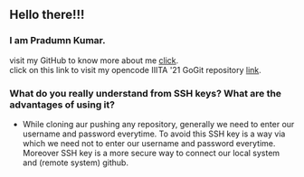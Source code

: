 ## Hello there!!! <br>
### I am Pradumn Kumar. <br>
visit my GitHub to know more about me <a href = "https://github.com/kumarpradumn">click</a>. <br>
click on this link to visit my opencode IIITA '21 GoGit repository <a href = "https://github.com/kumarpradumn/GoGit_kumarpradumn.git">link</a>.


###  What do you really understand from SSH keys? What are the advantages of using it? <br>
- While cloning aur pushing any repository, generally we need to enter our username and password everytime. To avoid this SSH key is a way via which we need not to enter our username and password everytime. Moreover SSH key is a more secure way to connect our local system and (remote system) github.